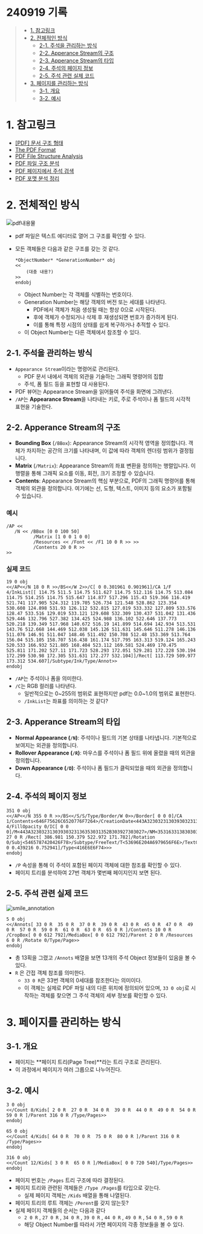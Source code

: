 # 240919 기록

> - [1. 참고링크](#1-참고링크)
> - [2. 전체적인 방식](#2-전체적인-방식)
>   - [2-1. 주석을 관리하는 방식](#2-1-주석을-관리하는-방식)
>   - [2-2. Apperance Stream의 구조](#2-2-apperance-stream의-구조)
>   - [2-3. Apperance Stream의 타입](#2-3-apperance-stream의-타입)
>   - [2-4. 주석의 페이지 정보](#2-4-주석의-페이지-정보)
>   - [2-5. 주석 관련 실제 코드](#2-5-주석-관련-실제-코드)
> - [3. 페이지를 관리하는 방식](#3-페이지를-관리하는-방식)
>   - [3-1. 개요](#3-1-개요)
>   - [3-2. 예시](#3-2-예시)


# 1. 참고링크
- [[PDF] 문서 구조 형태](https://blog.naver.com/stop2y/221280356184)
- [The PDF Format](https://pypdf2.readthedocs.io/en/3.0.0/dev/pdf-format.html)
- [PDF File Structure Analysis](https://blog.forensicresearch.kr/4)
- [PDF 파일 구조 분석](https://nurilab.github.io/2021/05/16/fileformat_pdf/)
- [PDF 페이지에서 주석 검색](https://reference.aspose.com/tutorials/pdf/ko/java/pdf-annotations/retrieve-annotations-pdf-pages/)
- [PDF 포맷 분석 정리](https://tmxhsk99.tistory.com/221)

# 2. 전체적인 방식
![pdf내용물](pdf내용물.png)
- pdf 파일은 텍스트 에디터로 열어 그 구조를 확인할 수 있다.
- 모든 객체들은 다음과 같은 구조를 갖는 것 같다.
    
    ```
    *ObjectNumber* *GenerationNumber* obj
    <<
    	(대충 내용?)
    >>
    endobj
    ```
    
    - Object Number는 각 객체를 식별하는 번호이다.
    - Generation Number는 해당 객체의 버전 또는 세대를 나타낸다.
        - PDF에서 객체가 처음 생성될 때는 항상 0으로 시작된다.
        - 후에 객체가 수정되거나 삭제 후 재생성되면 번호가 증가하게 된다.
        - 이를 통해 특정 시점의 상태를 쉽게 복구하거나 추적할 수 있다.
    - 이 Object Number는 다른 객체에서 참조할 수 있다.

## 2-1. 주석을 관리하는 방식

- `Appearance Stream`이라는 명령어로 관리된다.
    - PDF 문서 내에서 객체의 외관을 기술하는 그래픽 명령어의 집합
    - 주석, 폼 필드 등을 표현할 대 사용된다.
- PDF 뷰어는 Appearance Stream을 읽어들여 주석을 화면에 그려낸다.
- `/AP`는 **Appearance Stream**을 나타내는 키로, 주로 주석이나 폼 필드의 시각적 표현을 기술한다.

## 2-2. Apperance Stream의 구조

- **Bounding Box** (`/BBox`): Appearance Stream의 시각적 영역을 정의합니다. 객체가 차지하는 공간의 크기를 나타내며, 이 값에 따라 객체의 렌더링 범위가 결정됩니다.
- **Matrix** (`/Matrix`): Appearance Stream의 좌표 변환을 정의하는 행렬입니다. 이 행렬을 통해 그래픽 요소를 이동, 회전, 크기 조정할 수 있습니다.
- **Contents**: Appearance Stream의 핵심 부분으로, PDF의 그래픽 명령어를 통해 객체의 외관을 정의합니다. 여기에는 선, 도형, 텍스트, 이미지 등의 요소가 포함될 수 있습니다.

### **예시**

```
/AP << 
   /N << /BBox [0 0 100 50]
          /Matrix [1 0 0 1 0 0]
          /Resources << /Font << /F1 10 0 R >> >>
          /Contents 20 0 R >>
>>
```

### **실제 코드**

```
19 0 obj
<</AP<</N 18 0 R >>/BS<</W 2>>/C[ 0 0.301961 0.901961]/CA 1/F 4/InkList[[ 114.75 511.5 114.75 511.627 114.75 512.116 114.75 513.084 114.75 514.255 114.75 515.647 114.877 517.296 115.43 519.366 116.419 521.741 117.905 524.312 119.705 526.734 121.548 528.862 123.354 530.608 124.898 531.93 126.112 532.815 127.019 533.332 127.809 533.576 128.47 533.516 129.019 533.121 129.608 532.309 130.437 531.042 131.436 529.446 132.796 527.382 134.425 524.988 136.102 522.646 137.773 520.218 139.349 517.968 140.672 516.19 141.899 514.694 142.934 513.531 143.76 512.668 144.469 512.038 145.126 511.631 145.646 511.278 146.136 511.076 146.91 511.047 148.46 511.492 150.708 512.48 153.369 513.764 156.04 515.105 158.707 516.438 161.174 517.795 163.313 519.124 165.243 520.533 166.932 521.805 168.404 523.112 169.581 524.469 170.475 525.811 171.202 527.11 171.723 528.293 172.051 529.281 172.228 530.194 172.299 530.98 172.305 531.631 172.277 532.104]]/Rect[ 113.729 509.977 173.312 534.607]/Subtype/Ink/Type/Annot>>
endobj
```

- `/AP`는 주석이나 폼을 의미한다.
- `/C`는 RGB 컬러를 나타낸다.
    - 일반적으로는 0~255의 범위로 표현하지만 pdf는 0.0~1.0의 범위로 표현한다.
    - `/InkList`는 좌표를 의미하는 것 같다?

## 2-3. Apperance Stream의 타입
- **Normal Appearance (`/N`)**: 주석이나 필드의 기본 상태를 나타냅니다. 기본적으로 보여지는 외관을 정의합니다.
- **Rollover Appearance (`/R`)**: 마우스를 주석이나 폼 필드 위에 올렸을 때의 외관을 정의합니다.
- **Down Appearance (`/D`)**: 주석이나 폼 필드가 클릭되었을 때의 외관을 정의합니다.

## 2-4. 주석의 페이지 정보
```
351 0 obj
<</AP<</N 355 0 R >>/BS<</S/S/Type/Border/W 0>>/Border[ 0 0 0]/CA 1/Contents<646F75626C6520776F7264>/CreationDate<443A32303231303930323136353031352B303927303027>/DA<3020302E343339323135363836323734353120302E37353239343131373634373035383820524720203020302E343339323135363836323734353120302E37353239343131373634373035383820726720202F48656C76203135205466>/F 4/FillOpacity 0/IC[ 0 0 0]/M<443A32303231303930323136353031352B303927303027>/NM<35316331383030392D616232312D343431352D383233622D336362393239623333363432>/P 27 0 R /Rect[ 386.981 150.379 522.972 171.782]/Rotation 0/Subj<5465787420426F78>/Subtype/FreeText/T<53696E204A6979656F6E>/TextColor[ 0 0.439216 0.752941]/Type<416E6E6F74>>>
endobj
```

- `/P` 속성을 통해 이 주석이 포함된 페이지 객체에 대한 참조를 확인할 수 있다.
- 페이지 트리를 분석하여 27번 객체가 몇번째 페이지인지 보면 된다.

## 2-5. 주석 관련 실제 코드

![smile_annotation](smile_annotation.png)
```
5 0 obj
<</Annots[ 33 0 R  35 0 R  37 0 R  39 0 R  43 0 R  45 0 R  47 0 R  49 0 R  57 0 R  59 0 R  61 0 R  63 0 R  65 0 R ]/Contents 10 0 R /CropBox[ 0 0 612 792]/MediaBox[ 0 0 612 792]/Parent 2 0 R /Resources 6 0 R /Rotate 0/Type/Page>>
endobj
```

- 총 13획을 그렸고 `/Annots` 배열을 보면 13개의 주석 Object 정보들이 있음을 볼 수 있다.
- `R` 은 간접 객체 참조를 의미한다.
    - `33 0 R`은 33번 객체의 0세대를 참조한다는 의미이다.
    - 이 객체는 실제로 PDF 파일 내의 다른 위치에 정의되어 있으며, `33 0 obj`로 시작하는 객체를 찾으면 그 주석 객체의 세부 정보를 확인할 수 있다.

# 3. 페이지를 관리하는 방식

## 3-1. 개요
- 페이지는 **페이지 트리(Page Tree)**라는 트리 구조로 관리된다.
- 이 과정에서 페이지가 여러 그룹으로 나누어진다.

## 3-2. 예시

```
3 0 obj
<</Count 8/Kids[ 2 0 R  27 0 R  34 0 R  39 0 R  44 0 R  49 0 R  54 0 R  59 0 R ]/Parent 316 0 R /Type/Pages>>
endobj

65 0 obj
<</Count 4/Kids[ 64 0 R  70 0 R  75 0 R  80 0 R ]/Parent 316 0 R /Type/Pages>>
endobj

316 0 obj
<</Count 12/Kids[ 3 0 R  65 0 R ]/MediaBox[ 0 0 720 540]/Type/Pages>>
endobj
```

- 페이지 번호는 `/Pages` 트리 구조에 따라 결정된다.
- 페이지 트리와 관련된 객체들은 `/Type /Pages`를 타입으로 갖는다.
    - 실제 페이지 객체는 `/Kids` 배열을 통해 나열된다.
- 페이지 트리의 루트 객체는 `/Perent`를 갖지 않는듯?
- 실제 페이지 객체들의 순서는 다음과 같다
    - `2 0 R` , `27 0 R` , `34 0 R` , `39 0 R` , `44 0 R` , `49 0 R` , `54 0 R` , `59 0 R`
    - 해당 Object Number를 따라서 가면 페이지의 각종 정보들을 볼 수 있다.

